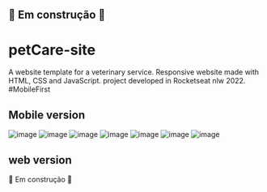 ## :hammer: Em construção :wrench:
# petCare-site
A website template for a veterinary service. Responsive website made with HTML, CSS and JavaScript. project developed in Rocketseat nlw 2022. #MobileFirst

## Mobile version

![image](https://user-images.githubusercontent.com/89264979/174803089-7631fb63-0294-4c46-aef8-e40717e96791.png)
![image](https://user-images.githubusercontent.com/89264979/174803720-32c917c6-462b-4f0e-8cb4-8acd88720c23.png)
![image](https://user-images.githubusercontent.com/89264979/174803142-ed007860-ee3e-416e-9312-98df893d3e5b.png)
![image](https://user-images.githubusercontent.com/89264979/174803188-386a3fff-4d33-4c0d-ab56-c8bfef1a32ad.png)
![image](https://user-images.githubusercontent.com/89264979/174803288-52b9c598-ad43-42c4-8e2b-8e991b5e9e27.png)
![image](https://user-images.githubusercontent.com/89264979/174803353-dd8612cb-9720-4c32-9f4b-b71e122054dc.png)
![image](https://user-images.githubusercontent.com/89264979/174803401-e7541c8b-4f3a-4e97-bf8e-4a915704952e.png)

## web version
:hammer: Em construção :wrench:

